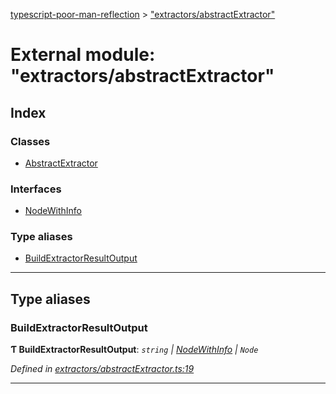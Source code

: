 [typescript-poor-man-reflection](../README.md) > ["extractors/abstractExtractor"](../modules/_extractors_abstractextractor_.md)

# External module: "extractors/abstractExtractor"

## Index

### Classes

* [AbstractExtractor](../classes/_extractors_abstractextractor_.abstractextractor.md)

### Interfaces

* [NodeWithInfo](../interfaces/_extractors_abstractextractor_.nodewithinfo.md)

### Type aliases

* [BuildExtractorResultOutput](_extractors_abstractextractor_.md#buildextractorresultoutput)

---

## Type aliases

<a id="buildextractorresultoutput"></a>

###  BuildExtractorResultOutput

**Ƭ BuildExtractorResultOutput**: *`string` \| [NodeWithInfo](../interfaces/_extractors_abstractextractor_.nodewithinfo.md) \| `Node`*

*Defined in [extractors/abstractExtractor.ts:19](https://github.com/cancerberoSgx/typescript-poor-man-reflection/blob/3c8d91b/src/extractors/abstractExtractor.ts#L19)*

___

